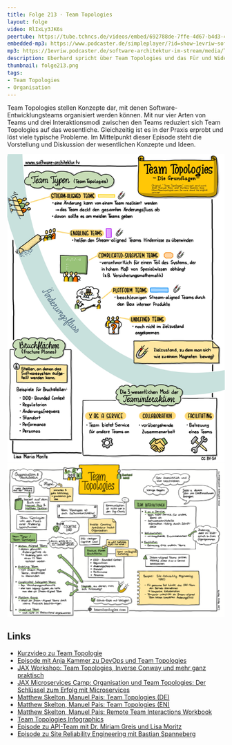 ```yaml
---
title: Folge 213 - Team Topologies
layout: folge
video: RlIxLy3JK6s
peertube: https://tube.tchncs.de/videos/embed/692788de-7ffe-4d67-b4d3-4a513b5ce8c5
embedded-mp3: https://www.podcaster.de/simpleplayer/?id=show~1evriw~software-architektur-im-stream~pod-a5447d205ec7842fb254ab573d&v=1713448747
mp3: https://1evriw.podcaster.de/software-architektur-im-stream/media/Team_Topologies.mp3
description: Eberhard spricht über Team Topologies und das Für und Wider dieses Modells.
thumbnail: folge213.png
tags:
- Team Topologies
- Organisation
---
```


Team Topologies stellen Konzepte dar, mit denen
Software-Entwicklungsteams organisiert werden können. Mit nur vier
Arten von Teams und drei Interaktionsmodi zwischen den Teams reduziert
sich Team Topologies auf das wesentliche.  Gleichzeitig ist es in der
Praxis erprobt und löst viele typische Probleme. Im Mittelpunkt dieser
Episode steht die Vorstellung und Diskussion der wesentlichen Konzepte
und Ideen.

![Team Topologies Infographic](/sketchnotes/TeamTopologiesInfographic.jpg)
![Sketchnotes](/sketchnotes/folge213.png)

## Links

* [Kurzvideo zu Team Topologie](https://www.youtube.com/watch?v=_6oAtRARLqQ)
* [Episode mit Anja Kammer zu DevOps und Team Topologies](/2020/12/07/folge031.html)
* [JAX Workshop: Team Topologies, Inverse Conway und mehr ganz praktisch](https://jax.de/software-architecture/soziotechnischer-architektur-workshop)
* [JAX Microservices Camp: Organisation und Team Topologies: Der Schlüssel
zum Erfolg mit Microservices](https://jax.de/jax-microservices-camp/?go=ok)
* [Matthew Skelton, Manuel Pais: Team Topologies
  (DE)](https://dpunkt.de/produkt/team-topologies/?ref=1008)
* [Matthew Skelton, Manuel Pais: Team Topologies (EN)](https://teamtopologies.com/book)
* [Matthew Skelton, Manuel Pais: Remote Team Interactions Workbook](https://teamtopologies.com/workbook)
* [Team Topologies Infographics](https://teamtopologies.com/infographics)
* [Episode zu API-Team mit Dr. Miriam Greis und Lisa Moritz](/2024/03/01/folge205.html)
* [Episode zu Site Reliability Engineering mit Bastian Spanneberg](/2021/02/11/folge46.html)

